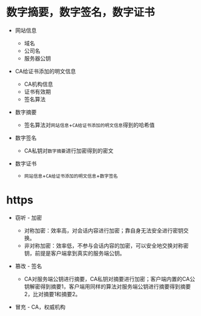 
# 数字摘要，数字签名，数字证书
* 网站信息
  * 域名
  * 公司名
  * 服务器公钥

* CA给证书添加的明文信息
  * CA机构信息
  * 证书有效期
  * 签名算法

* 数字摘要
  * 签名算法对`网站信息`+`CA给证书添加的明文信息`得到的哈希值

* 数字签名
  * CA私钥对`数字摘要`进行加密得到的密文

* 数字证书
  * `网站信息`+`CA给证书添加的明文信息`+`数字签名`

# https
* 窃听 - 加密
  * 对称加密：效率高，对会话内容进行加密；靠自身无法安全进行密钥交换。
  * 非对称加密：效率低，不参与会话内容的加密，可以安全地交换对称密钥，前提是客户端拿到真实的服务端公钥。

* 篡改 - 签名
  * CA对服务端公钥进行摘要，CA私钥对摘要进行加密；客户端内置的CA公钥解密得到摘要1，客户端用同样的算法对服务端公钥进行摘要得到摘要2，比对摘要1和摘要2。

* 冒充 - CA，权威机构